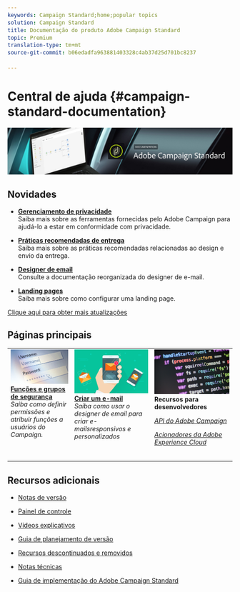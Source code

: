```yaml
---
keywords: Campaign Standard;home;popular topics
solution: Campaign Standard
title: Documentação do produto Adobe Campaign Standard
topic: Premium
translation-type: tm+mt
source-git-commit: b06edadfa963881403328c4ab37d25d701bc8237

---
```



# Central de ajuda {#campaign-standard-documentation}

![](start/using/assets/banner_acs_doc.jpg)

## Novidades

* **[Gerenciamento de privacidade](https://helpx.adobe.com/campaign/kb/campaign-privacy.html)**<br/>Saiba mais sobre as ferramentas fornecidas pelo Adobe Campaign para ajudá-lo a estar em conformidade com privacidade.

* **[Práticas recomendadas de entrega](https://helpx.adobe.com/campaign/kb/delivery-best-practices.html)**<br/>Saiba mais sobre as práticas recomendadas relacionadas ao design e envio da entrega.

* **[Designer de email](designing/using/designing-content-in-adobe-campaign.md)**<br/>Consulte a documentação reorganizada do designer de e-mail.

* **[Landing pages](channels/using/main-steps-to-set-up-a-landing-page.md)**<br/>Saiba mais sobre como configurar uma landing page.

[Clique aqui para obter mais atualizações](rn/using/documentation-updates.md)

## Páginas principais

<table>
<tr>
  <td valign="top">
    <a href="administration/using/about-access-management.md">
      <img alt="Funções" src="start/using/assets/roles.png"/>
    </a>
    <div>
    <a href="administration/using/about-access-management.md"><strong>Funções e grupos de segurança</strong></a>
    </div>
    <em>Saiba como definir permissões e atribuir funções a usuários do Campaign.</em>
    <br>
  </td>
  <td valign="top">
    <a href="designing/using/designing-content-in-adobe-campaign.md">
      <img alt="Designer" src="start/using/assets/design.png" />
    </a>
    <div>
    <a href="designing/using/designing-content-in-adobe-campaign.md"><strong>Criar um e-mail</strong></a>
    </div>
    <em>Saiba como usar o designer de email para criar e-mailsresponsivos e personalizados</em><br>
  </td>
  <td valign="top">
       <img alt="Desenvolvedores" src="start/using/assets/dev.png" />
    <div>
    <strong>Recursos para desenvolvedores</strong>
    </div>
    <p><em><a href="api/using/about-campaign-standard-apis.md">API do Adobe Campaign</a></em></p>
    <p><em><a href="integrating/using/about-adobe-experience-cloud-triggers.md">Acionadores da Adobe Experience Cloud</a></em></p>
    <br>
  </td>
</tr>
</table>


## Recursos adicionais

* [Notas de versão](rn/using/release-notes.md)

* [Painel de controle](https://helpx.adobe.com/campaign/kb/control-panel.html)

* [Vídeos explicativos](https://docs.adobe.com/content/help/en/campaign-learn/campaign-standard-tutorials/overview.html)

* [Guia de planejamento de versão](https://helpx.adobe.com/campaign/kb/acs-release-planning.html)

* [Recursos descontinuados e removidos](https://helpx.adobe.com/campaign/kb/acs-deprecated-and-removed-features.html)

* [Notas técnicas](https://helpx.adobe.com/campaign/kb/acs-article-list.html)

* [Guia de implementação do Adobe Campaign Standard](https://helpx.adobe.com/campaign/kb/campaign-standard-implementation-guide.html)
